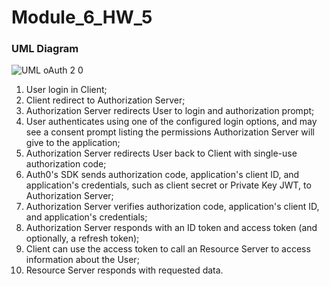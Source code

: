# Module_6_HW_5

### UML Diagram

![UML oAuth 2 0](https://github.com/Ilfoi22/Module_6_HW_5/assets/119940082/83331c99-0bf2-4eab-b831-a586390f002a)

1. User login in Client;
2. Client redirect to Authorization Server;
3. Authorization Server redirects User to login and authorization prompt;
4. User authenticates using one of the configured login options, and may see a consent prompt listing the permissions Authorization Server will give to the application;
5. Authorization Server redirects User back to Client with single-use authorization code;
6. Auth0's SDK sends authorization code, application's client ID, and application's credentials, such as client secret or Private Key JWT, to Authorization Server;
7. Authorization Server verifies authorization code, application's client ID, and application's credentials;
8. Authorization Server responds with an ID token and access token (and optionally, a refresh token);
9. Client can use the access token to call an Resource Server to access information about the User;
10. Resource Server responds with requested data.
